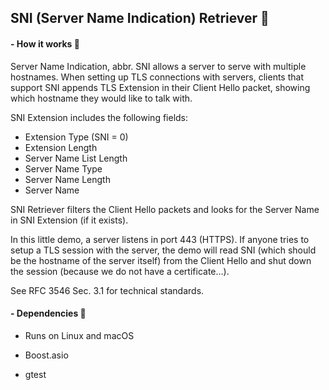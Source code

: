 ## SNI (Server Name Indication) Retriever 🐶

#### - How it works 🐶

Server Name Indication, abbr. SNI allows a server to serve with multiple hostnames. When setting up TLS connections with servers, clients that support SNI appends TLS Extension in their Client Hello packet, showing which hostname they would like to talk with.

SNI Extension includes the following fields:

- Extension Type (SNI = 0)
- Extension Length
- Server Name List Length
- Server Name Type
- Server Name Length
- Server Name

SNI Retriever filters the Client Hello packets and looks for the Server Name in SNI Extension (if it exists).

In this little demo, a server listens in port 443 (HTTPS). If anyone tries to setup a TLS session with the server,  the demo will read SNI (which should be the hostname of the server itself) from the Client Hello and shut down the session (because we do not have a certificate…).

See RFC 3546 Sec. 3.1 for technical standards.



#### - Dependencies 🐶

- Runs on Linux and macOS

- Boost.asio

- gtest